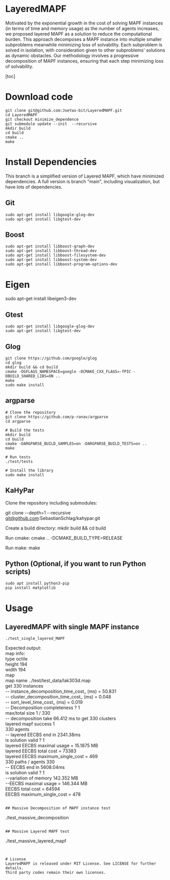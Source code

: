 
# LayeredMAPF

Motivated by the exponential growth in the cost of solving MAPF instances (in terms of time and memory usage) as the number of agents increases, we proposed layered MAPF as a solution to reduce the computational burden. This approach decomposes a MAPF instance into multiple smaller subproblems meanwhile minimizing loss of solvability. Each subproblem is solved in isolation, with consideration given to other subproblems' solutions as dynamic obstacles. Our methodology involves a progressive decomposition of MAPF instances, ensuring that each step minimizing loss of solvability.

[toc]

# Download code
```
git clone git@github.com:JoeYao-bit/LayeredMAPF.git
cd LayeredMAPF
git checkout minimize_dependence
git submodule update --init  --recursive
mkdir build
cd build
cmake ..
make
```


# Install Dependencies
This branch is a simplified version of Layered MAPF, which have minimized dependencies.
A full version is branch "main", including visualization, but have lots of dependencies.

## Git
```
sudo apt-get install libgoogle-glog-dev
sudo apt-get install libgtest-dev
```

## Boost
```
sudo apt-get install libboost-graph-dev
sudo apt-get install libboost-thread-dev
sudo apt-get install libboost-filesystem-dev
sudo apt-get install libboost-system-dev
sudo apt-get install libboost-program-options-dev
```

# Eigen
sudo apt-get install libeigen3-dev

## Gtest

```
sudo apt-get install libgoogle-glog-dev
sudo apt-get install libgtest-dev
```

## Glog
```
git clone https://github.com/google/glog
cd glog
mkdir build && cd build
cmake -DGFLAGS_NAMESPACE=google -DCMAKE_CXX_FLAGS=-fPIC -DBUILD_SHARED_LIBS=ON ..
make
sudo make install
```

## argparse

```
# Clone the repository
git clone https://github.com/p-ranav/argparse
cd argparse

# Build the tests
mkdir build
cd build
cmake -DARGPARSE_BUILD_SAMPLES=on -DARGPARSE_BUILD_TESTS=on ..
make

# Run tests
./test/tests

# Install the library
sudo make install
```
## KaHyPar

Clone the repository including submodules:

git clone --depth=1 --recursive git@github.com:SebastianSchlag/kahypar.git

Create a build directory: mkdir build && cd build

Run cmake: cmake .. -DCMAKE_BUILD_TYPE=RELEASE

Run make: make


## Python (Optional, if you want to run Python scripts)
```
sudo apt install python3-pip
pip install matplotlib
```

# Usage

## LayeredMAPF with single MAPF instance


```
./test_single_layered_MAPF
```
Expected output: \
map info: \
type octile \
height 194 \
width 194 \
map \
 map name ../test/test_data/lak303d.map \
get 330 instances \
-- instance_decomposition_time_cost_ (ms) = 50.831 \
-- cluster_decomposition_time_cost_  (ms) = 0.048 \
-- sort_level_time_cost_             (ms) = 0.019 \
-- Decomposition completeness ? 1 \
 max/total size 1 / 330 \
-- decomposition take 66.412 ms to get 330 clusters  \
 layered mapf success 1 \
330 agents  \
-- layered EECBS end in 2341.38ms \
 is solution valid ? 1 \
layered EECBS maximal usage = 15.1875 MB \
layered EECBS total cost          = 73383 \
layered EECBS maximum_single_cost = 469 \
330 paths  / agents 330 \
-- EECBS end in 5608.04ms \
 is solution valid ? 1 \
--variation of memory 142.352 MB \
--EECBS maximal usage = 146.344 MB \
EECBS total cost          = 64594 \
EECBS maximum_single_cost = 478 
```

## Massive Decomposition of MAPF instance test
```
./test_massive_decomposition
```

## Massive Layered MAPF test
```
./test_massive_layered_mapf
```


# License
LayeredMAPF is released under MIT License. See LICENSE for further details.
Third party codes remain their own licenses.

